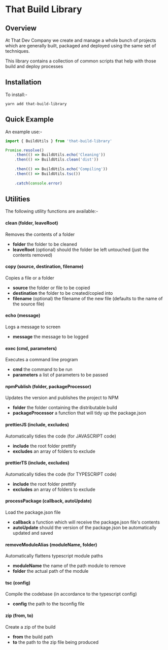 # That Build Library

##  Overview
At That Dev Company we create and manage a whole bunch of projects
which are generally built, packaged and deployed using the same 
set of techniques.

This library contains a collection of common scripts that help with
those build and deploy processes

##  Installation
To install:-

```
yarn add that-build-library
```

##  Quick Example
An example use:-

```js
import { BuildUtils } from 'that-build-library'

Promise.resolve()
    .then(() => BuildUtils.echo('Cleaning'))
    .then(() => BuildUtils.clean('dist'))
    
    .then(() => BuildUtils.echo('Compiling'))
    .then(() => BuildUtils.tsc())
    
    .catch(console.error)
```

## Utilities
The following utility functions are available:-

#### clean (folder, leaveRoot)
Removes the contents of a folder
* **folder** the folder to be cleaned
* **leaveRoot** (optional) should the folder be left untouched (just the contents removed)

#### copy (source, destination, filename)
Copies a file or a folder
* **source** the folder or file to be copied
* **destination** the folder to be created/copied into
* **filename** (optional) the filename of the new file (defaults to the name of the source file)

#### echo (message)
Logs a message to screen
* **message** the message to be logged

#### exec (cmd, parameters)
Executes a command line program
* **cmd** the command to be run
* **parameters** a list of parameters to be passed

#### npmPublish (folder, packageProcessor)
Updates the version and publishes the project to NPM
* **folder** the folder containing the distributable build
* **packageProcessor** a function that will tidy up the package.json

#### prettierJS (include, excludes)
Automatically tidies the code (for JAVASCRIPT code)
* **include** the root folder prettify
* **excludes** an array of folders to exclude

#### prettierTS (include, excludes)
Automatically tidies the code (for TYPESCRIPT code)
* **include** the root folder prettify
* **excludes** an array of folders to exclude

#### processPackage (callback, autoUpdate)
Load the package.json file
* **callback** a function which will receive the package.json
file's contents
* **autoUpdate** should the version of the package.json be automatically updated and saved

#### removeModuleAlias (moduleName, folder)
Automatically flattens typescript module paths
* **moduleName** the name of the path module to remove
* **folder** the actual path of the module

#### tsc (config)
Compile the codebase (in accordance to the typescript config)
* **config** the path to the tsconfig file

#### zip (from, to)
Create a zip of the build
* **from** the build path
* **to** the path to the zip file being produced

